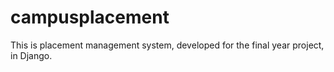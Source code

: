 # campusplacement
This is placement management system, developed for the final year project, in Django. 
